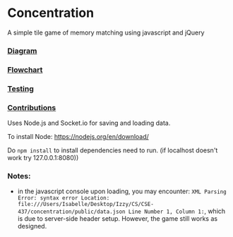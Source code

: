 # Concentration

A simple tile game of memory matching using javascript and jQuery

### [Diagram](https://drive.google.com/file/d/1valQta_rRlOS94C17chCRy7RW0cmHQpe/view?usp=sharing')
### [Flowchart](https://drive.google.com/file/d/17wuUPiKCjAFG5C2kMf1e--yFHcM8ZdcQ/view?usp=sharing)

### [Testing](https://docs.google.com/document/d/1A9Qt6aqgksdqASCX_gNS6axERrmzyl9JKqZ_5Hgf5vQ/edit?usp=sharing)
### [Contributions](https://docs.google.com/document/d/1PmVdeiURKGYZbiNznpb_jZ6RHcpY403ZFr_gCa9jRdE/edit?usp=sharing)


Uses Node.js and Socket.io for saving and loading data.

To install Node:
https://nodejs.org/en/download/

Do `npm install` to install dependencies need to run.
(if localhost doesn't work try 127.0.0.1:8080))

### Notes:
- in the javascript console upon loading, you may encounter:
`XML Parsing Error: syntax error
Location: file:///Users/Isabelle/Desktop/Izzy/CS/CSE-437/concentration/public/data.json
Line Number 1, Column 1:`, which is due to server-side header setup. However,
the game still works as designed.
